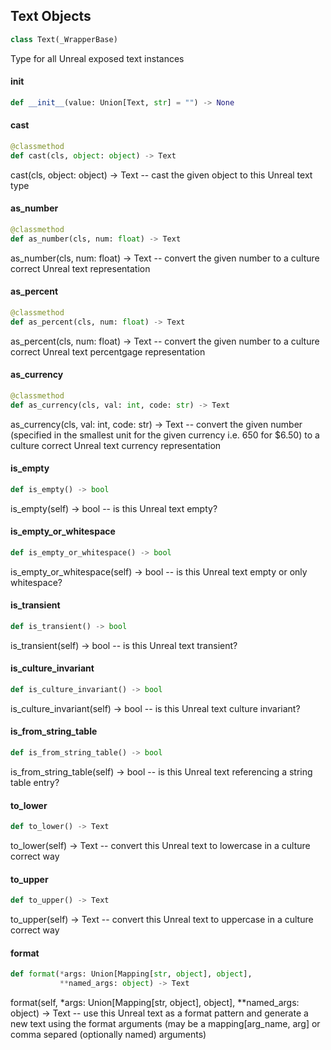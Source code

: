 ## Text Objects

```python
class Text(_WrapperBase)
```

Type for all Unreal exposed text instances

<a id="unreal.Text.__init__"></a>

#### __init__

```python
def __init__(value: Union[Text, str] = "") -> None
```

<a id="unreal.Text.cast"></a>

#### cast

```python
@classmethod
def cast(cls, object: object) -> Text
```

cast(cls, object: object) -> Text -- cast the given object to this Unreal text type

<a id="unreal.Text.as_number"></a>

#### as_number

```python
@classmethod
def as_number(cls, num: float) -> Text
```

as_number(cls, num: float) -> Text -- convert the given number to a culture correct Unreal text representation

<a id="unreal.Text.as_percent"></a>

#### as_percent

```python
@classmethod
def as_percent(cls, num: float) -> Text
```

as_percent(cls, num: float) -> Text -- convert the given number to a culture correct Unreal text percentgage representation

<a id="unreal.Text.as_currency"></a>

#### as_currency

```python
@classmethod
def as_currency(cls, val: int, code: str) -> Text
```

as_currency(cls, val: int, code: str) -> Text -- convert the given number (specified in the smallest unit for the given currency i.e. 650 for $6.50) to a culture correct Unreal text currency representation

<a id="unreal.Text.is_empty"></a>

#### is_empty

```python
def is_empty() -> bool
```

is_empty(self) -> bool -- is this Unreal text empty?

<a id="unreal.Text.is_empty_or_whitespace"></a>

#### is_empty_or_whitespace

```python
def is_empty_or_whitespace() -> bool
```

is_empty_or_whitespace(self) -> bool -- is this Unreal text empty or only whitespace?

<a id="unreal.Text.is_transient"></a>

#### is_transient

```python
def is_transient() -> bool
```

is_transient(self) -> bool -- is this Unreal text transient?

<a id="unreal.Text.is_culture_invariant"></a>

#### is_culture_invariant

```python
def is_culture_invariant() -> bool
```

is_culture_invariant(self) -> bool -- is this Unreal text culture invariant?

<a id="unreal.Text.is_from_string_table"></a>

#### is_from_string_table

```python
def is_from_string_table() -> bool
```

is_from_string_table(self) -> bool -- is this Unreal text referencing a string table entry?

<a id="unreal.Text.to_lower"></a>

#### to_lower

```python
def to_lower() -> Text
```

to_lower(self) -> Text -- convert this Unreal text to lowercase in a culture correct way

<a id="unreal.Text.to_upper"></a>

#### to_upper

```python
def to_upper() -> Text
```

to_upper(self) -> Text -- convert this Unreal text to uppercase in a culture correct way

<a id="unreal.Text.format"></a>

#### format

```python
def format(*args: Union[Mapping[str, object], object],
           **named_args: object) -> Text
```

format(self, *args: Union[Mapping[str, object], object], **named_args: object) -> Text -- use this Unreal text as a format pattern and generate a new text using the format arguments (may be a mapping[arg_name, arg] or comma separed (optionally named) arguments)

<a id="unreal.Array"></a>